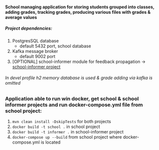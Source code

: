 #### School managing application for storing students grouped into classes, adding grades, tracking grades, producing various files with grades & average values

##### Project dependencies:

1. PostgresSQL database
    - default 5432 port, school database
2. Kafka message broker
    - default 9002 port
3. [OPTIONAL] school-informer module for feedback
   propagation -> [school-informer project](https://github.com/macmuzyka/school-informer)

###### In devel profile h2 memory database is used & grade adding via kafka is omitted

### Application able to run win docker, get school & school informer projects and run docker-compose.yml file from school project:

1. `mvn clean install -DskipTests` for both projects
2. `docker build -t school .` in school project
3. `docker build -t informer .` in school-informer project
4. `docker-compose up --build` from school project where docker-compose.yml is located 
